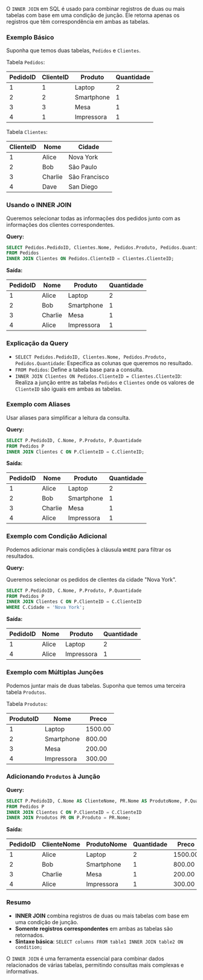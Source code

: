 O `INNER JOIN` em SQL é usado para combinar registros de duas ou mais tabelas com base em uma condição de junção. Ele retorna apenas os registros que têm correspondência em ambas as tabelas.

### Exemplo Básico

Suponha que temos duas tabelas, `Pedidos` e `Clientes`.

Tabela `Pedidos`:

| PedidoID | ClienteID | Produto    | Quantidade |
|----------|-----------|------------|------------|
| 1        | 1         | Laptop     | 2          |
| 2        | 2         | Smartphone | 1          |
| 3        | 3         | Mesa       | 1          |
| 4        | 1         | Impressora | 1          |

Tabela `Clientes`:

| ClienteID | Nome    | Cidade       |
|-----------|---------|--------------|
| 1         | Alice   | Nova York    |
| 2         | Bob     | São Paulo    |
| 3         | Charlie | São Francisco|
| 4         | Dave    | San Diego    |

### Usando o INNER JOIN

Queremos selecionar todas as informações dos pedidos junto com as informações dos clientes correspondentes.

**Query:**

```sql
SELECT Pedidos.PedidoID, Clientes.Nome, Pedidos.Produto, Pedidos.Quantidade
FROM Pedidos
INNER JOIN Clientes ON Pedidos.ClienteID = Clientes.ClienteID;
```

**Saída:**

| PedidoID | Nome    | Produto    | Quantidade |
|----------|---------|------------|------------|
| 1        | Alice   | Laptop     | 2          |
| 2        | Bob     | Smartphone | 1          |
| 3        | Charlie | Mesa       | 1          |
| 4        | Alice   | Impressora | 1          |

### Explicação da Query

- `SELECT Pedidos.PedidoID, Clientes.Nome, Pedidos.Produto, Pedidos.Quantidade`: Especifica as colunas que queremos no resultado.
- `FROM Pedidos`: Define a tabela base para a consulta.
- `INNER JOIN Clientes ON Pedidos.ClienteID = Clientes.ClienteID`: Realiza a junção entre as tabelas `Pedidos` e `Clientes` onde os valores de `ClienteID` são iguais em ambas as tabelas.

### Exemplo com Aliases

Usar aliases para simplificar a leitura da consulta.

**Query:**

```sql
SELECT P.PedidoID, C.Nome, P.Produto, P.Quantidade
FROM Pedidos P
INNER JOIN Clientes C ON P.ClienteID = C.ClienteID;
```

**Saída:**

| PedidoID | Nome    | Produto    | Quantidade |
|----------|---------|------------|------------|
| 1        | Alice   | Laptop     | 2          |
| 2        | Bob     | Smartphone | 1          |
| 3        | Charlie | Mesa       | 1          |
| 4        | Alice   | Impressora | 1          |

### Exemplo com Condição Adicional

Podemos adicionar mais condições à cláusula `WHERE` para filtrar os resultados.

**Query:**

Queremos selecionar os pedidos de clientes da cidade "Nova York".

```sql
SELECT P.PedidoID, C.Nome, P.Produto, P.Quantidade
FROM Pedidos P
INNER JOIN Clientes C ON P.ClienteID = C.ClienteID
WHERE C.Cidade = 'Nova York';
```

**Saída:**

| PedidoID | Nome  | Produto    | Quantidade |
|----------|-------|------------|------------|
| 1        | Alice | Laptop     | 2          |
| 4        | Alice | Impressora | 1          |

### Exemplo com Múltiplas Junções

Podemos juntar mais de duas tabelas. Suponha que temos uma terceira tabela `Produtos`.

Tabela `Produtos`:

| ProdutoID | Nome        | Preco  |
|-----------|-------------|--------|
| 1         | Laptop      | 1500.00|
| 2         | Smartphone  | 800.00 |
| 3         | Mesa        | 200.00 |
| 4         | Impressora  | 300.00 |

### Adicionando `Produtos` à Junção

**Query:**

```sql
SELECT P.PedidoID, C.Nome AS ClienteNome, PR.Nome AS ProdutoNome, P.Quantidade, PR.Preco
FROM Pedidos P
INNER JOIN Clientes C ON P.ClienteID = C.ClienteID
INNER JOIN Produtos PR ON P.Produto = PR.Nome;
```

**Saída:**

| PedidoID | ClienteNome | ProdutoNome | Quantidade | Preco  |
|----------|-------------|-------------|------------|--------|
| 1        | Alice       | Laptop      | 2          | 1500.00|
| 2        | Bob         | Smartphone  | 1          | 800.00 |
| 3        | Charlie     | Mesa        | 1          | 200.00 |
| 4        | Alice       | Impressora  | 1          | 300.00 |

### Resumo

- **INNER JOIN** combina registros de duas ou mais tabelas com base em uma condição de junção.
- **Somente registros correspondentes** em ambas as tabelas são retornados.
- **Sintaxe básica**: `SELECT columns FROM table1 INNER JOIN table2 ON condition;`

O `INNER JOIN` é uma ferramenta essencial para combinar dados relacionados de várias tabelas, permitindo consultas mais complexas e informativas.